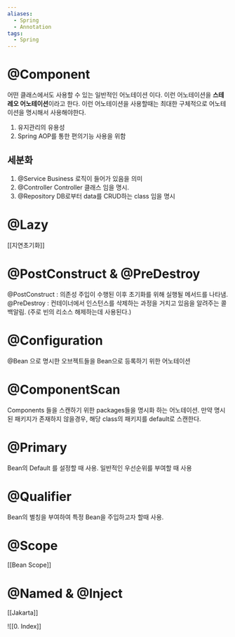 ```yaml
---
aliases:
  - Spring
  - Annotation
tags:
  - Spring
---
```


# @Component
어떤 클래스에서도 사용할 수 있는 일반적인 어노테이션 이다.
이런 어노테이션을 **스테레오 어노테이션**이라고 한다.
이런 어노테이션을 사용할때는 최대한 구체적으로 어노테이션을 명시해서 사용해야한다.
1. 유지관리의 유용성
2. Spring AOP를 통한 편의기능 사용을 위함
## 세분화
1. @Service
   Business 로직이 들어가 있음을 의미
2. @Controller
   Controller 클래스 임을 명시.
3. @Repository
   DB로부터 data를 CRUD하는 class 임을 명시

# @Lazy 
[[지연초기화]]

# @PostConstruct & @PreDestroy
@PostConstruct : 의존성 주입이 수행된 이후 초기화를 위해 실행될 메서드를 나타냄.
@PreDestroy : 컨테이너에서 인스턴스를 삭제하는 과정을 거치고 있음을 알려주는 콜백알림. 
(주로 빈의 리소스 해제하는데 사용된다.)

# @Configuration
@Bean 으로 명시한 오브젝트들을 Bean으로 등록하기 위한 어노테이션

# @ComponentScan
Components 들을 스캔하기 위한 packages들을 명시화 하는 어노테이션. 
만약 명시된 패키지가 존재하지 않을경우, 해당 class의 패키지를 default로 스캔한다.

# @Primary
Bean의 Default 를 설정할 때 사용.
일반적인 우선순위를 부여할 때 사용

# @Qualifier
Bean의 별칭을 부여하여 특정 Bean을 주입하고자 할때 사용.


# @Scope
[[Bean Scope]]

# @Named & @Inject
[[Jakarta]]



![[0. Index]]

